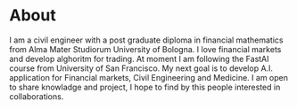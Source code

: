 # About

I am a  civil engineer with a post graduate diploma in financial mathematics from Alma Mater Studiorum University of Bologna.
I love financial markets and develop alghoritm for trading. At moment I am following the FastAI course from University of San Francisco.
My next goal is to develop A.I. application for Financial markets, Civil Engineering and Medicine.
I am open to share knowladge and project, I hope to find by this people interested in collaborations.

